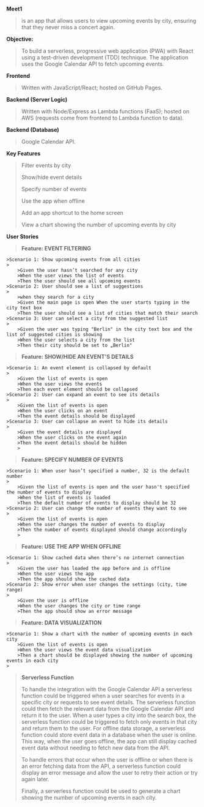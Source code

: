 **Meet1**
>is an app that allows users to view upcoming events by city, ensuring that they never miss a concert again.
>
**Objective:**
>To build a serverless, progressive web application (PWA) with React using a test-driven development (TDD) technique. The application uses the Google Calendar API to fetch upcoming events.

**Frontend**
>Written with JavaScript/React; hosted on GitHub Pages.
>
**Backend (Server Logic)**
>Written with Node/Express as Lambda functions (FaaS); hosted on AWS (requests come from frontend to Lambda function to data).
>
**Backend (Database)** 
>Google Calendar API.
>
**Key Features**
>Filter events by city
>
>Show/hide event details
>
>Specify number of events
>
>Use the app when offline
>
>Add an app shortcut to the home screen
>
>View a chart showing the number of upcoming events by city 
>
**User Stories**

>**Feature: EVENT FILTERING**
>
	>Scenario 1: Show upcoming events from all cities
	>
		>Given the user hasn’t searched for any city
		>When the user views the list of events
		>Then the user should see all upcoming events
	>Scenario 2: User should see a list of suggestions
	>
		>when they search for a city
		>Given the main page is open When the user starts typing in the city text box
		>Then the user should see a list of cities that match their search
	>Scenario 3: User can select a city from the suggested list
	>
		>Given the user was typing "Berlin" in the city text box and the list of suggested cities is showing
		>When the user selects a city from the list
		>Then their city should be set to „Berlin"
>**Feature: SHOW/HIDE AN EVENT'S DETAILS**
>
	>Scenario 1: An event element is collapsed by default
	>
		>Given the list of events is open
		>When the user views the events
		>Then each event element should be collapsed
	>Scenario 2: User can expand an event to see its details
	>
		>Given the list of events is open
		>When the user clicks on an event
		>Then the event details should be displayed
	>Scenario 3: User can collapse an event to hide its details
	>
		>Given the event details are displayed
		>When the user clicks on the event again
		>Then the event details should be hidden
		>
>**Feature: SPECIFY NUMBER OF EVENTS**
>
	>Scenario 1: When user hasn’t specified a number, 32 is the default number
	>
		>Given the list of events is open and the user hasn't specified the number of events to display
		>When the list of events is loaded
		>Then the default number of events to display should be 32
	>Scenario 2: User can change the number of events they want to see
	>
		>Given the list of events is open
		>When the user changes the number of events to display
		>Then the number of events displayed should change accordingly
		>
>**Feature: USE THE APP WHEN OFFLINE**
>
	>Scenario 1: Show cached data when there’s no internet connection
	>
		>Given the user has loaded the app before and is offline
		>When the user views the app
		>Then the app should show the cached data
	>Scenario 2: Show error when user changes the settings (city, time range)
	>
		>Given the user is offline
		>When the user changes the city or time range
		>Then the app should show an error message
>**Feature: DATA VISUALIZATION**
>
	>Scenario 1: Show a chart with the number of upcoming events in each city
		>Given the list of events is open
		>When the user views the event data visualization
		>Then a chart should be displayed showing the number of upcoming events in each city
	>
>**Serverless Function**
>
>To handle the integration with the Google Calendar API a serverless function could be triggered when a user searches for events in a specific city or requests to see event details. The serverless function could then fetch the relevant data from the Google Calendar API and return it to the user.
When a user types a city into the search box, the serverless function could be triggered to fetch only events in that city and return them to the user.
For offline data storage, a serverless function could store event data in a database when the user is online. This way, when the user goes offline, the app can still display cached event data without needing to fetch new data from the API.
>
>To handle errors that occur when the user is offline or when there is an error fetching data from the API, a serverless function could display an error message and allow the user to retry their action or try again later.
>
>Finally, a serverless function could be used to generate a chart showing the number of upcoming events in each city. 

